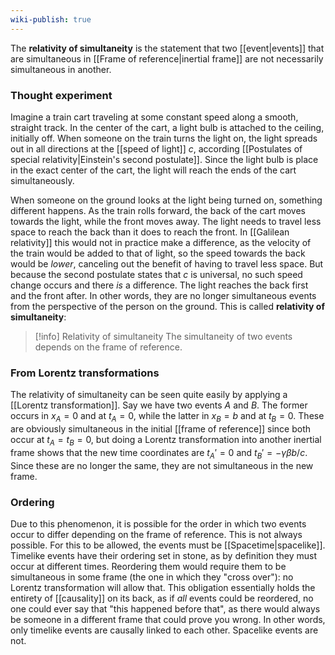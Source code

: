 ```yaml
---
wiki-publish: true
---
```

The **relativity of simultaneity** is the statement that two [[event|events]] that are simultaneous in [[Frame of reference|inertial frame]] are not necessarily simultaneous in another.
### Thought experiment
Imagine a train cart traveling at some constant speed along a smooth, straight track. In the center of the cart, a light bulb is attached to the ceiling, initially off. When someone on the train turns the light on, the light spreads out in all directions at the [[speed of light]] $c$, according [[Postulates of special relativity|Einstein's second postulate]]. Since the light bulb is place in the exact center of the cart, the light will reach the ends of the cart simultaneously.

When someone on the ground looks at the light being turned on, something different happens. As the train rolls forward, the back of the cart moves towards the light, while the front moves away. The light needs to travel less space to reach the back than it does to reach the front. In [[Galilean relativity]] this would not in practice make a difference, as the velocity of the train would be added to that of light, so the speed towards the back would be *lower*, canceling out the benefit of having to travel less space. But because the second postulate states that $c$ is universal, no such speed change occurs and there *is* a difference. The light reaches the back first and the front after. In other words, they are no longer simultaneous events from the perspective of the person on the ground. This is called **relativity of simultaneity**:

> [!info] Relativity of simultaneity
> The simultaneity of two events depends on the frame of reference.
### From Lorentz transformations
The relativity of simultaneity can be seen quite easily by applying a [[Lorentz transformation]]. Say we have two events $A$ and $B$. The former occurs in $x_{A}=0$ and at $t_{A}=0$, while the latter in $x_{B}=b$ and at $t_{B}=0$. These are obviously simultaneous in the initial [[frame of reference]] since both occur at $t_{A}=t_{B}=0$, but doing a Lorentz transformation into another inertial frame shows that the new time coordinates are $t_{A}'=0$ and $t_{B}'=-\gamma \beta b/c$.  Since these are no longer the same, they are not simultaneous in the new frame.
### Ordering
Due to this phenomenon, it is possible for the order in which two events occur to differ depending on the frame of reference. This is not always possible. For this to be allowed, the events must be [[Spacetime|spacelike]]. Timelike events have their ordering set in stone, as by definition they must occur at different times. Reordering them would require them to be simultaneous in some frame (the one in which they "cross over"): no Lorentz transformation will allow that. This obligation essentially holds the entirety of [[causality]] on its back, as if *all* events could be reordered, no one could ever say that "this happened before that", as there would always be someone in a different frame that could prove you wrong. In other words, only timelike events are causally linked to each other. Spacelike events are not.